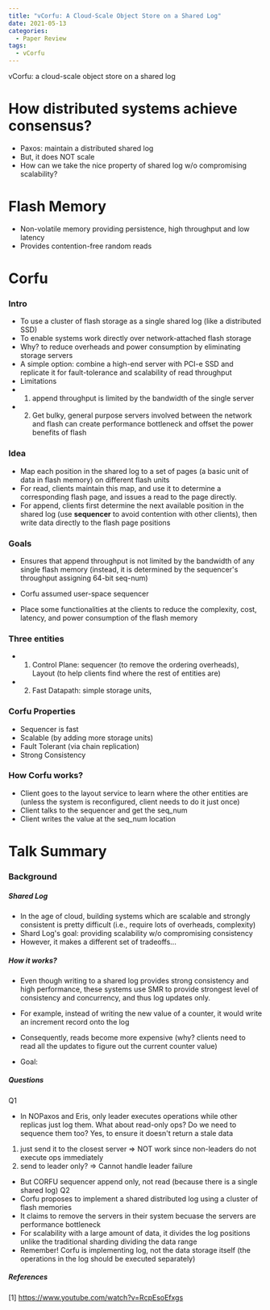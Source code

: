 ```yaml
---
title: "vCorfu: A Cloud-Scale Object Store on a Shared Log"
date: 2021-05-13
categories:
  - Paper Review
tags:
  - vCorfu
---
```


vCorfu: a cloud-scale object store on a shared log

# How distributed systems achieve consensus?
- Paxos: maintain a distributed shared log
- But, it does NOT scale
- How can we take the nice property of shared log w/o compromising scalability?

# Flash Memory
- Non-volatile memory providing persistence, high throughput and low latency
- Provides contention-free random reads

# Corfu
### Intro
- To use a cluster of flash storage as a single shared log (like a distributed SSD)
- To enable systems work directly over network-attached flash storage
- Why? to reduce overheads and power consumption by eliminating storage servers
- A simple option: combine a high-end server with PCI-e SSD and replicate it for fault-tolerance and scalability of read throughput
- Limitations 
- 1) append throughput is limited by the bandwidth of the single server
- 2) Get bulky, general purpose servers involved between the network and flash can create performance bottleneck and offset the power benefits of flash

### Idea
- Map each position in the shared log to a set of pages (a basic unit of data in flash memory) on different flash units 
- For read, clients maintain this map, and use it to determine a corresponding flash page, and issues a read to the page directly.
- For append, clients first determine the next available position in the shared log (use **sequencer** to avoid contention with other clients), then write
data directly to the flash page positions

### Goals
- Ensures that append throughput is not limited by the bandwidth of any single flash memory
(instead, it is determined by the sequencer's throughput assigning 64-bit seq-num)
* Corfu assumed user-space sequencer
- Place some functionalities at the clients to reduce the complexity, cost, latency, and power consumption of the flash memory


### Three entities 
- 1) Control Plane: sequencer (to remove the ordering overheads), Layout (to help clients find where the rest of entities are) 
- 2) Fast Datapath: simple storage units, 
### Corfu Properties
- Sequencer is fast
- Scalable (by adding more storage units)
- Fault Tolerant (via chain replication) 
- Strong Consistency
### How Corfu works?
- Client goes to the layout service to learn where the other entities are (unless the system is reconfigured, client needs to do it just once)
- Client talks to the sequencer and get the seq_num
- Client writes the value at the seq_num location



# Talk Summary
### Background
##### Shared Log
- In the age of cloud, building systems which are scalable and strongly consistent is pretty difficult (i.e., require lots of overheads, complexity)
- Shard Log's goal: providing scalability w/o compromising consistency 
- However, it makes a different set of tradeoffs...

##### How it works?
- Even though writing to a shared log provides strong consistency and high performance,
these systems use SMR to provide strongest level of consistency and concurrency, 
and thus log updates only. 
- For example, instead of writing the new value of a counter, it would write an increment record onto the log
- Consequently, reads become more expensive (why? clients need to read all the updates to figure out the current counter value)




- Goal: 


##### Questions
Q1
- In NOPaxos and Eris, only leader executes operations while other replicas just log them. What about read-only ops? Do we need to sequence them too?
Yes, to ensure it doesn't return a stale data
1) just send it to the closest server => NOT work since non-leaders do not execute ops immediately
2) send to leader only? => Cannot handle leader failure
- But CORFU sequencer append only, not read (because there is a single shared log)
Q2
- Corfu proposes to implement a shared distributed log using a cluster of flash memories
- It claims to remove the servers in their system becuase the servers are performance bottleneck
- For scalability with a large amount of data, it divides the log positions unlike the traditional sharding dividing the data range
- Remember! Corfu is implementing log, not the data storage itself (the operations in the log should be executed separately)

##### References
[1] https://www.youtube.com/watch?v=RcpEsoEfxgs
